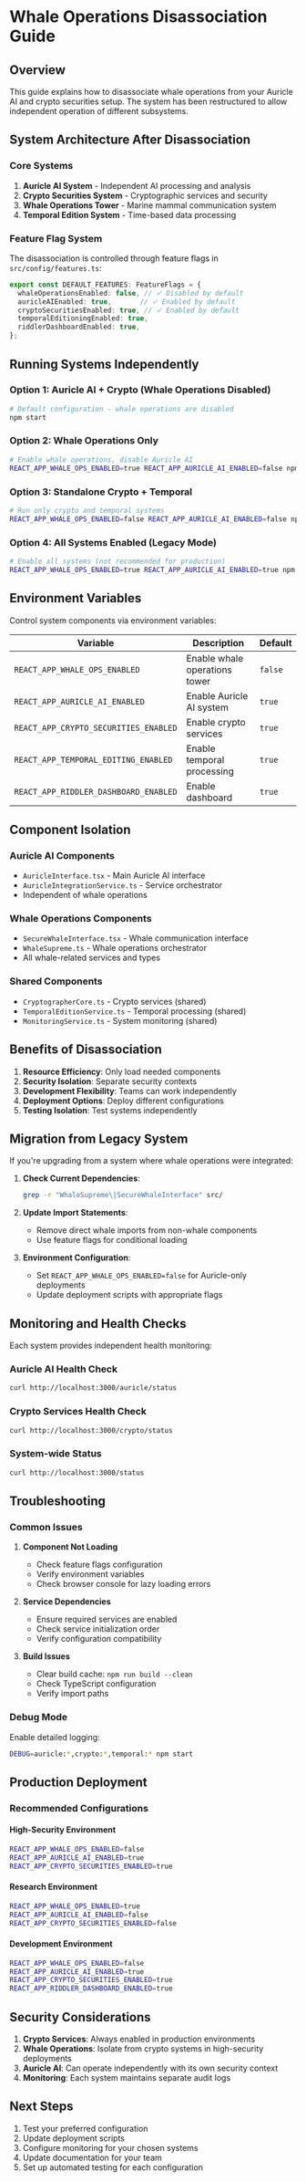 # Whale Operations Disassociation Guide

## Overview

This guide explains how to disassociate whale operations from your Auricle AI and crypto securities setup. The system has been restructured to allow independent operation of different subsystems.

## System Architecture After Disassociation

### Core Systems
1. **Auricle AI System** - Independent AI processing and analysis
2. **Crypto Securities System** - Cryptographic services and security
3. **Whale Operations Tower** - Marine mammal communication system
4. **Temporal Edition System** - Time-based data processing

### Feature Flag System

The disassociation is controlled through feature flags in `src/config/features.ts`:

```typescript
export const DEFAULT_FEATURES: FeatureFlags = {
  whaleOperationsEnabled: false, // ✓ Disabled by default
  auricleAIEnabled: true,       // ✓ Enabled by default
  cryptoSecuritiesEnabled: true, // ✓ Enabled by default
  temporalEditioningEnabled: true,
  riddlerDashboardEnabled: true,
};
```

## Running Systems Independently

### Option 1: Auricle AI + Crypto (Whale Operations Disabled)
```bash
# Default configuration - whale operations are disabled
npm start
```

### Option 2: Whale Operations Only
```bash
# Enable whale operations, disable Auricle AI
REACT_APP_WHALE_OPS_ENABLED=true REACT_APP_AURICLE_AI_ENABLED=false npm start
```

### Option 3: Standalone Crypto + Temporal
```bash
# Run only crypto and temporal systems
REACT_APP_WHALE_OPS_ENABLED=false REACT_APP_AURICLE_AI_ENABLED=false npm start
```

### Option 4: All Systems Enabled (Legacy Mode)
```bash
# Enable all systems (not recommended for production)
REACT_APP_WHALE_OPS_ENABLED=true REACT_APP_AURICLE_AI_ENABLED=true npm start
```

## Environment Variables

Control system components via environment variables:

| Variable | Description | Default |
|----------|-------------|---------|
| `REACT_APP_WHALE_OPS_ENABLED` | Enable whale operations tower | `false` |
| `REACT_APP_AURICLE_AI_ENABLED` | Enable Auricle AI system | `true` |
| `REACT_APP_CRYPTO_SECURITIES_ENABLED` | Enable crypto services | `true` |
| `REACT_APP_TEMPORAL_EDITING_ENABLED` | Enable temporal processing | `true` |
| `REACT_APP_RIDDLER_DASHBOARD_ENABLED` | Enable dashboard | `true` |

## Component Isolation

### Auricle AI Components
- `AuricleInterface.tsx` - Main Auricle AI interface
- `AuricleIntegrationService.ts` - Service orchestrator
- Independent of whale operations

### Whale Operations Components
- `SecureWhaleInterface.tsx` - Whale communication interface
- `WhaleSupreme.ts` - Whale operations orchestrator
- All whale-related services and types

### Shared Components
- `CryptographerCore.ts` - Crypto services (shared)
- `TemporalEditionService.ts` - Temporal processing (shared)
- `MonitoringService.ts` - System monitoring (shared)

## Benefits of Disassociation

1. **Resource Efficiency**: Only load needed components
2. **Security Isolation**: Separate security contexts
3. **Development Flexibility**: Teams can work independently
4. **Deployment Options**: Deploy different configurations
5. **Testing Isolation**: Test systems independently

## Migration from Legacy System

If you're upgrading from a system where whale operations were integrated:

1. **Check Current Dependencies**:
   ```bash
   grep -r "WhaleSupreme\|SecureWhaleInterface" src/
   ```

2. **Update Import Statements**:
   - Remove direct whale imports from non-whale components
   - Use feature flags for conditional loading

3. **Environment Configuration**:
   - Set `REACT_APP_WHALE_OPS_ENABLED=false` for Auricle-only deployments
   - Update deployment scripts with appropriate flags

## Monitoring and Health Checks

Each system provides independent health monitoring:

### Auricle AI Health Check
```bash
curl http://localhost:3000/auricle/status
```

### Crypto Services Health Check
```bash
curl http://localhost:3000/crypto/status
```

### System-wide Status
```bash
curl http://localhost:3000/status
```

## Troubleshooting

### Common Issues

1. **Component Not Loading**
   - Check feature flags configuration
   - Verify environment variables
   - Check browser console for lazy loading errors

2. **Service Dependencies**
   - Ensure required services are enabled
   - Check service initialization order
   - Verify configuration compatibility

3. **Build Issues**
   - Clear build cache: `npm run build --clean`
   - Check TypeScript configuration
   - Verify import paths

### Debug Mode

Enable detailed logging:
```bash
DEBUG=auricle:*,crypto:*,temporal:* npm start
```

## Production Deployment

### Recommended Configurations

#### High-Security Environment
```bash
REACT_APP_WHALE_OPS_ENABLED=false
REACT_APP_AURICLE_AI_ENABLED=true
REACT_APP_CRYPTO_SECURITIES_ENABLED=true
```

#### Research Environment
```bash
REACT_APP_WHALE_OPS_ENABLED=true
REACT_APP_AURICLE_AI_ENABLED=false
REACT_APP_CRYPTO_SECURITIES_ENABLED=false
```

#### Development Environment
```bash
REACT_APP_WHALE_OPS_ENABLED=false
REACT_APP_AURICLE_AI_ENABLED=true
REACT_APP_CRYPTO_SECURITIES_ENABLED=true
REACT_APP_RIDDLER_DASHBOARD_ENABLED=true
```

## Security Considerations

1. **Crypto Services**: Always enabled in production environments
2. **Whale Operations**: Isolate from crypto systems in high-security deployments
3. **Auricle AI**: Can operate independently with its own security context
4. **Monitoring**: Each system maintains separate audit logs

## Next Steps

1. Test your preferred configuration
2. Update deployment scripts
3. Configure monitoring for your chosen systems
4. Update documentation for your team
5. Set up automated testing for each configuration